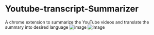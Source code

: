 # Youtube-transcript-Summarizer
A chrome extension to summarize the YouTube videos and translate the summary into desired language
![image](https://github.com/AasthaV09/Youtube-transcript-Summarizer/assets/79007769/3cd3ab7c-89ed-4afe-9c91-5d43052f3269)
![image](https://github.com/AasthaV09/Youtube-transcript-Summarizer/assets/79007769/184e989b-2afb-40d8-9dc2-7934c9b94959)


